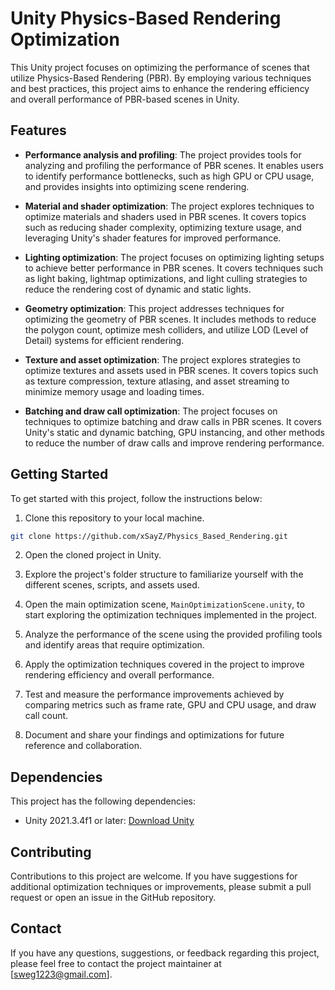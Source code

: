 # Unity Physics-Based Rendering Optimization

This Unity project focuses on optimizing the performance of scenes that utilize Physics-Based Rendering (PBR). By employing various techniques and best practices, this project aims to enhance the rendering efficiency and overall performance of PBR-based scenes in Unity.

## Features

- **Performance analysis and profiling**: The project provides tools for analyzing and profiling the performance of PBR scenes. It enables users to identify performance bottlenecks, such as high GPU or CPU usage, and provides insights into optimizing scene rendering.

- **Material and shader optimization**: The project explores techniques to optimize materials and shaders used in PBR scenes. It covers topics such as reducing shader complexity, optimizing texture usage, and leveraging Unity's shader features for improved performance.

- **Lighting optimization**: The project focuses on optimizing lighting setups to achieve better performance in PBR scenes. It covers techniques such as light baking, lightmap optimizations, and light culling strategies to reduce the rendering cost of dynamic and static lights.

- **Geometry optimization**: This project addresses techniques for optimizing the geometry of PBR scenes. It includes methods to reduce the polygon count, optimize mesh colliders, and utilize LOD (Level of Detail) systems for efficient rendering.

- **Texture and asset optimization**: The project explores strategies to optimize textures and assets used in PBR scenes. It covers topics such as texture compression, texture atlasing, and asset streaming to minimize memory usage and loading times.

- **Batching and draw call optimization**: The project focuses on techniques to optimize batching and draw calls in PBR scenes. It covers Unity's static and dynamic batching, GPU instancing, and other methods to reduce the number of draw calls and improve rendering performance.

## Getting Started

To get started with this project, follow the instructions below:

1. Clone this repository to your local machine.

```bash
git clone https://github.com/xSayZ/Physics_Based_Rendering.git
```

2. Open the cloned project in Unity.

3. Explore the project's folder structure to familiarize yourself with the different scenes, scripts, and assets used.

4. Open the main optimization scene, `MainOptimizationScene.unity`, to start exploring the optimization techniques implemented in the project.

5. Analyze the performance of the scene using the provided profiling tools and identify areas that require optimization.

6. Apply the optimization techniques covered in the project to improve rendering efficiency and overall performance.

7. Test and measure the performance improvements achieved by comparing metrics such as frame rate, GPU and CPU usage, and draw call count.

8. Document and share your findings and optimizations for future reference and collaboration.

## Dependencies

This project has the following dependencies:

- Unity 2021.3.4f1 or later: [Download Unity](https://unity.com/download)

## Contributing

Contributions to this project are welcome. If you have suggestions for additional optimization techniques or improvements, please submit a pull request or open an issue in the GitHub repository.

## Contact

If you have any questions, suggestions, or feedback regarding this project, please feel free to contact the project maintainer at [sweg1223@gmail.com].
